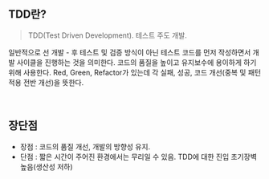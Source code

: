 ## TDD란?
> TDD(Test Driven Development). 테스트 주도 개발.

일반적으로 선 개발 - 후 테스트 및 검증 방식이 아닌 테스트 코드를 먼저 작성하면서 개발 사이클을 진행하는 것을 의미한다. 코드의 품질을 높이고 유지보수에 용이하게 하기 위해 사용한다. Red, Green, Refactor가 있는데 각 실패, 성공, 코드 개선(중복 및 패턴 적용 전반 개선)을 뜻한다.

<br />

## 장단점
- 장점 : 코드의 품질 개선, 개발의 방향성 유지.
- 단점 : 짧은 시간이 주어진 환경에서는 무리일 수 있음. TDD에 대한 진입 초기장벽 높음(생산성 저하)

<br />
